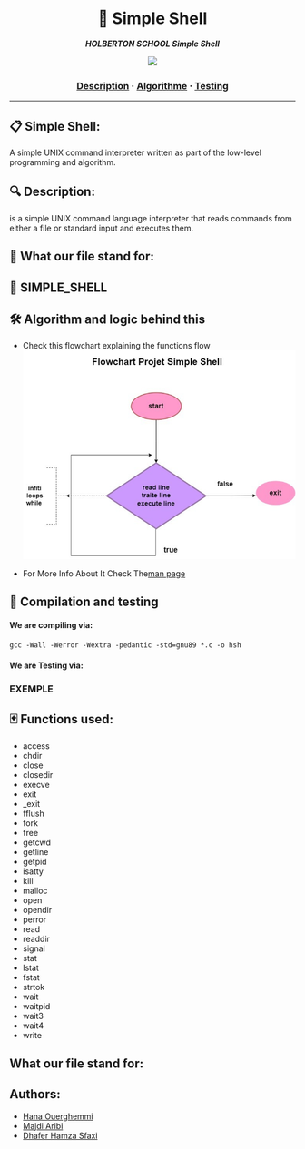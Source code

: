 <h1 align="center">
	🔑 Simple Shell
</h1>

<p align="center">
	<b><i>HOLBERTON SCHOOL Simple Shell</i></b><br>
</p>

<p align="center">
<img src="https://media0.giphy.com/media/gU25raLP4pUu4/giphy.gif?cid=790b76116e2a388f5f6f10d0313c30e62b755121af79704b&rid=giphy.gif&ct=g" >
</p>

<h3 align="center">
	<a href="#Description">Description</a>
	<span> · </span>
	<a href="#Algorithm-and-logic-behind-this">Algorithme</a>
	<span> · </span>
	<a href="#Compilation-and-testing">Testing</a>
</h3>

---

## 📋 Simple Shell:

 A simple UNIX command interpreter written as part of the low-level programming and algorithm.

## 🔍 Description: 

 is a simple UNIX command language interpreter that reads commands from either a file or standard input and executes them.


## 🎯  What our file stand for:



## 📇  SIMPLE_SHELL

## 🛠️  Algorithm and logic behind this
* Check this flowchart explaining the functions flow
![flowchart](flowchart.jpg)


*  For More Info About It Check The[man page](https://github.com/HanaOuerghemmi/holbertonschool-simple_shell/blob/main/man_1_simple_shell)





## 🔭  Compilation and testing

#### We are compiling via:
```
gcc -Wall -Werror -Wextra -pedantic -std=gnu89 *.c -o hsh
```
#### We are Testing via:

### EXEMPLE



## 🃏  Functions used:

* access
* chdir
* close
* closedir
* execve
* exit
* _exit
* fflush
* fork
* free
* getcwd
* getline
* getpid
* isatty
* kill
* malloc
* open
* opendir
* perror
* read
* readdir
* signal
* stat
* lstat
* fstat
* strtok
* wait
* waitpid
* wait3
* wait4
* write

##   What our file stand for:

## Authors:
* [Hana Ouerghemmi](https://github.com/HanaOuerghemmi)
* [ Majdi Aribi](https://github.com/majdideveloper)
* [Dhafer Hamza Sfaxi](https://github.com/dhaferHS) 
